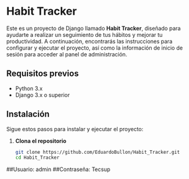 # Habit Tracker

Este es un proyecto de Django llamado **Habit Tracker**, diseñado para ayudarte a realizar un seguimiento de tus hábitos y mejorar tu productividad. A continuación, encontrarás las instrucciones para configurar y ejecutar el proyecto, así como la información de inicio de sesión para acceder al panel de administración.

## Requisitos previos

- Python 3.x
- Django 3.x o superior

## Instalación

Sigue estos pasos para instalar y ejecutar el proyecto:

1. **Clona el repositorio**

   ```bash
   git clone https://github.com/EduardoBullon/Habit_Tracker.git
   cd Habit_Tracker


##Usuario: admin
##Contraseña: Tecsup
